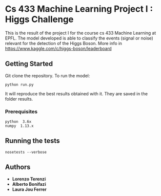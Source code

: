 # Cs 433 Machine Learning Project I : Higgs Challenge
This is the result of the project I for the course cs 433 Machine Learning at EPFL.
The model developed is able to classify the events (signal or noise)
relevant for the detection of the Higgs Boson. More info in https://www.kaggle.com/c/higgs-boson/leaderboard
## Getting Started
Git clone the repository.
To run the model:
```
python run.py
```
It will reproduce the best results obtained with it.
They are saved in the folder results.

### Prerequisites
```
python  3.6x
numpy  1.13.x
```

## Running the tests
```
nosetests --verbose
```

## Authors

* **Lorenzo Terenzi**
* **Alberto Bonifazi**
* **Laura Jou Ferrer**
